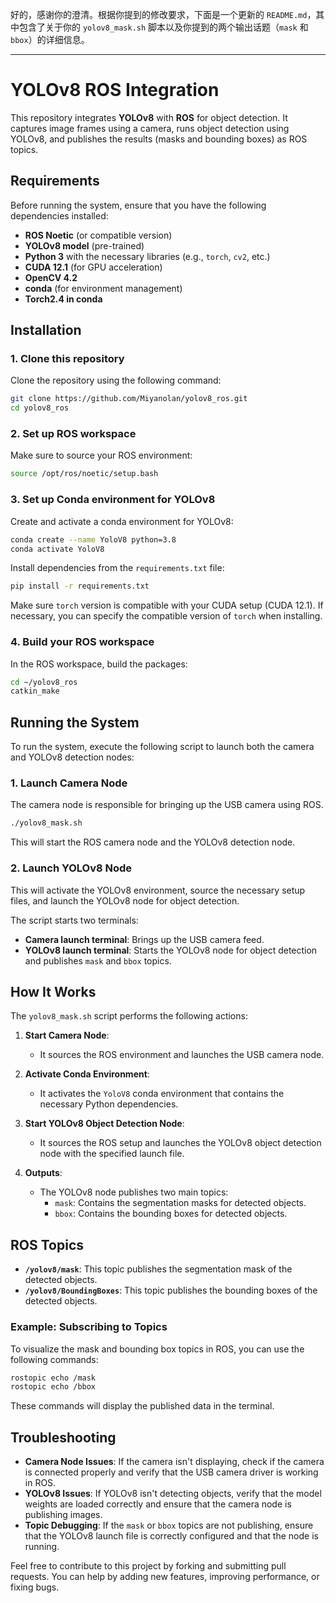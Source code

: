 好的，感谢你的澄清。根据你提到的修改要求，下面是一个更新的 `README.md`，其中包含了关于你的 `yolov8_mask.sh` 脚本以及你提到的两个输出话题（`mask` 和 `bbox`）的详细信息。

---

# YOLOv8 ROS Integration

This repository integrates **YOLOv8** with **ROS** for object detection. It captures image frames using a camera, runs object detection using YOLOv8, and publishes the results (masks and bounding boxes) as ROS topics.

## Requirements

Before running the system, ensure that you have the following dependencies installed:

- **ROS Noetic** (or compatible version)
- **YOLOv8 model** (pre-trained)
- **Python 3** with the necessary libraries (e.g., `torch`, `cv2`, etc.)
- **CUDA 12.1** (for GPU acceleration)
- **OpenCV 4.2**
- **conda** (for environment management)
- **Torch2.4 in conda** 

## Installation

### 1. Clone this repository

Clone the repository using the following command:

```bash
git clone https://github.com/Miyanolan/yolov8_ros.git
cd yolov8_ros
```

### 2. Set up ROS workspace

Make sure to source your ROS environment:

```bash
source /opt/ros/noetic/setup.bash
```

### 3. Set up Conda environment for YOLOv8

Create and activate a conda environment for YOLOv8:

```bash
conda create --name YoloV8 python=3.8
conda activate YoloV8
```

Install dependencies from the `requirements.txt` file:

```bash
pip install -r requirements.txt
```

Make sure `torch` version is compatible with your CUDA setup (CUDA 12.1). If necessary, you can specify the compatible version of `torch` when installing.

### 4. Build your ROS workspace

In the ROS workspace, build the packages:

```bash
cd ~/yolov8_ros
catkin_make
```

## Running the System

To run the system, execute the following script to launch both the camera and YOLOv8 detection nodes:

### 1. Launch Camera Node

The camera node is responsible for bringing up the USB camera using ROS.

```bash
./yolov8_mask.sh
```

This will start the ROS camera node and the YOLOv8 detection node.

### 2. Launch YOLOv8 Node

This will activate the YOLOv8 environment, source the necessary setup files, and launch the YOLOv8 node for object detection.

The script starts two terminals:

- **Camera launch terminal**: Brings up the USB camera feed.
- **YOLOv8 launch terminal**: Starts the YOLOv8 node for object detection and publishes `mask` and `bbox` topics.

## How It Works

The `yolov8_mask.sh` script performs the following actions:

1. **Start Camera Node**:
    - It sources the ROS environment and launches the USB camera node.

2. **Activate Conda Environment**:
    - It activates the `YoloV8` conda environment that contains the necessary Python dependencies.

3. **Start YOLOv8 Object Detection Node**:
    - It sources the ROS setup and launches the YOLOv8 object detection node with the specified launch file.

4. **Outputs**:
    - The YOLOv8 node publishes two main topics:
        - `mask`: Contains the segmentation masks for detected objects.
        - `bbox`: Contains the bounding boxes for detected objects.

## ROS Topics

- **`/yolov8/mask`**: This topic publishes the segmentation mask of the detected objects.
- **`/yolov8/BoundingBoxes`**: This topic publishes the bounding boxes of the detected objects.

### Example: Subscribing to Topics

To visualize the mask and bounding box topics in ROS, you can use the following commands:

```bash
rostopic echo /mask
rostopic echo /bbox
```

These commands will display the published data in the terminal.

## Troubleshooting

- **Camera Node Issues**: If the camera isn't displaying, check if the camera is connected properly and verify that the USB camera driver is working in ROS.
- **YOLOv8 Issues**: If YOLOv8 isn't detecting objects, verify that the model weights are loaded correctly and ensure that the camera node is publishing images.
- **Topic Debugging**: If the `mask` or `bbox` topics are not publishing, ensure that the YOLOv8 launch file is correctly configured and that the node is running.


Feel free to contribute to this project by forking and submitting pull requests. You can help by adding new features, improving performance, or fixing bugs.
